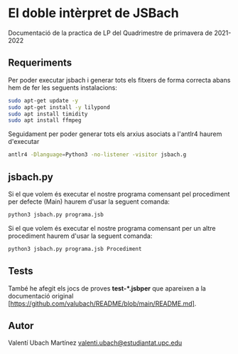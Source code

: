 # El doble intèrpret de JSBach

Documentació de la practica de LP del Quadrimestre de primavera de 2021-2022

## Requeriments

Per poder executar jsbach i generar tots els fitxers de forma correcta abans hem de fer les seguents instalacions:

```bash
sudo apt-get update -y
sudo apt-get install -y lilypond
sudo apt install timidity
sudo apt install ffmpeg
```
Seguidament per poder generar tots els arxius asociats a l'antlr4 haurem d'executar
```bash
antlr4 -Dlanguage=Python3 -no-listener -visitor jsbach.g
```

## jsbach.py

Si el que volem és executar el nostre programa comensant pel procediment per defecte (Main) haurem d'usar la seguent comanda:
```bash
python3 jsbach.py programa.jsb

```
Si el que volem és executar el nostre programa comensant per un altre procediment haurem d'usar la seguent comanda:
```bash
python3 jsbach.py programa.jsb Procediment
```

## Tests

També he afegit els jocs de proves **test-*.jsbper** que apareixen a la documentació original [https://github.com/valubach/README/blob/main/README.md].



## Autor
Valentí Ubach Martínez
valenti.ubach@estudiantat.upc.edu
